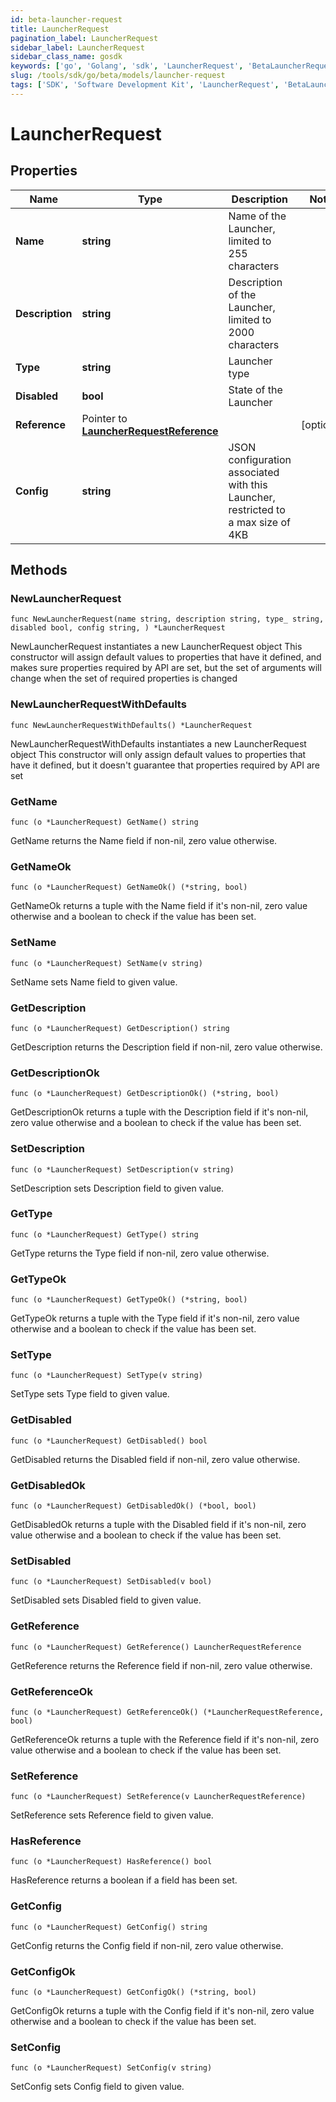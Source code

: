 ```yaml
---
id: beta-launcher-request
title: LauncherRequest
pagination_label: LauncherRequest
sidebar_label: LauncherRequest
sidebar_class_name: gosdk
keywords: ['go', 'Golang', 'sdk', 'LauncherRequest', 'BetaLauncherRequest'] 
slug: /tools/sdk/go/beta/models/launcher-request
tags: ['SDK', 'Software Development Kit', 'LauncherRequest', 'BetaLauncherRequest']
---
```


# LauncherRequest

## Properties

Name | Type | Description | Notes
------------ | ------------- | ------------- | -------------
**Name** | **string** | Name of the Launcher, limited to 255 characters | 
**Description** | **string** | Description of the Launcher, limited to 2000 characters | 
**Type** | **string** | Launcher type | 
**Disabled** | **bool** | State of the Launcher | 
**Reference** | Pointer to [**LauncherRequestReference**](launcher-request-reference) |  | [optional] 
**Config** | **string** | JSON configuration associated with this Launcher, restricted to a max size of 4KB  | 

## Methods

### NewLauncherRequest

`func NewLauncherRequest(name string, description string, type_ string, disabled bool, config string, ) *LauncherRequest`

NewLauncherRequest instantiates a new LauncherRequest object
This constructor will assign default values to properties that have it defined,
and makes sure properties required by API are set, but the set of arguments
will change when the set of required properties is changed

### NewLauncherRequestWithDefaults

`func NewLauncherRequestWithDefaults() *LauncherRequest`

NewLauncherRequestWithDefaults instantiates a new LauncherRequest object
This constructor will only assign default values to properties that have it defined,
but it doesn't guarantee that properties required by API are set

### GetName

`func (o *LauncherRequest) GetName() string`

GetName returns the Name field if non-nil, zero value otherwise.

### GetNameOk

`func (o *LauncherRequest) GetNameOk() (*string, bool)`

GetNameOk returns a tuple with the Name field if it's non-nil, zero value otherwise
and a boolean to check if the value has been set.

### SetName

`func (o *LauncherRequest) SetName(v string)`

SetName sets Name field to given value.


### GetDescription

`func (o *LauncherRequest) GetDescription() string`

GetDescription returns the Description field if non-nil, zero value otherwise.

### GetDescriptionOk

`func (o *LauncherRequest) GetDescriptionOk() (*string, bool)`

GetDescriptionOk returns a tuple with the Description field if it's non-nil, zero value otherwise
and a boolean to check if the value has been set.

### SetDescription

`func (o *LauncherRequest) SetDescription(v string)`

SetDescription sets Description field to given value.


### GetType

`func (o *LauncherRequest) GetType() string`

GetType returns the Type field if non-nil, zero value otherwise.

### GetTypeOk

`func (o *LauncherRequest) GetTypeOk() (*string, bool)`

GetTypeOk returns a tuple with the Type field if it's non-nil, zero value otherwise
and a boolean to check if the value has been set.

### SetType

`func (o *LauncherRequest) SetType(v string)`

SetType sets Type field to given value.


### GetDisabled

`func (o *LauncherRequest) GetDisabled() bool`

GetDisabled returns the Disabled field if non-nil, zero value otherwise.

### GetDisabledOk

`func (o *LauncherRequest) GetDisabledOk() (*bool, bool)`

GetDisabledOk returns a tuple with the Disabled field if it's non-nil, zero value otherwise
and a boolean to check if the value has been set.

### SetDisabled

`func (o *LauncherRequest) SetDisabled(v bool)`

SetDisabled sets Disabled field to given value.


### GetReference

`func (o *LauncherRequest) GetReference() LauncherRequestReference`

GetReference returns the Reference field if non-nil, zero value otherwise.

### GetReferenceOk

`func (o *LauncherRequest) GetReferenceOk() (*LauncherRequestReference, bool)`

GetReferenceOk returns a tuple with the Reference field if it's non-nil, zero value otherwise
and a boolean to check if the value has been set.

### SetReference

`func (o *LauncherRequest) SetReference(v LauncherRequestReference)`

SetReference sets Reference field to given value.

### HasReference

`func (o *LauncherRequest) HasReference() bool`

HasReference returns a boolean if a field has been set.

### GetConfig

`func (o *LauncherRequest) GetConfig() string`

GetConfig returns the Config field if non-nil, zero value otherwise.

### GetConfigOk

`func (o *LauncherRequest) GetConfigOk() (*string, bool)`

GetConfigOk returns a tuple with the Config field if it's non-nil, zero value otherwise
and a boolean to check if the value has been set.

### SetConfig

`func (o *LauncherRequest) SetConfig(v string)`

SetConfig sets Config field to given value.



